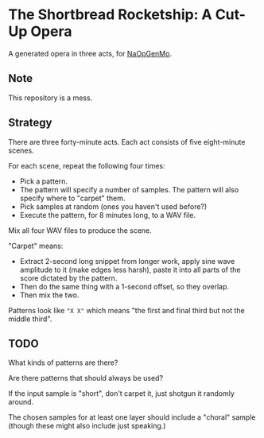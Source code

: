 The Shortbread Rocketship: A Cut-Up Opera
=========================================

A generated opera in three acts, for
[NaOpGenMo](https://github.com/cpressey/NaOpGenMo).

Note
----

This repository is a mess.

Strategy
--------

There are three forty-minute acts.  Each act consists of five eight-minute
scenes.

For each scene, repeat the following four times:

*   Pick a pattern.   
*   The pattern will specify a number of samples.  The pattern will
    also specify where to "carpet" them.
*   Pick samples at random (ones you haven't used before?)
*   Execute the pattern, for 8 minutes long, to a WAV file.

Mix all four WAV files to produce the scene.

"Carpet" means:

*   Extract 2-second long snippet from longer work, apply sine wave amplitude
    to it (make edges less harsh), paste it into all parts of the score dictated
    by the pattern.
*   Then do the same thing with a 1-second offset, so they overlap.
*   Then mix the two.

Patterns look like `"X X"` which means "the first and final third but not
the middle third".

TODO
----

What kinds of patterns are there?

Are there patterns that should always be used?

If the input sample is "short", don't carpet it, just shotgun it randomly
around.

The chosen samples for at least one layer should include a "choral"
sample (though these might also include just speaking.)
